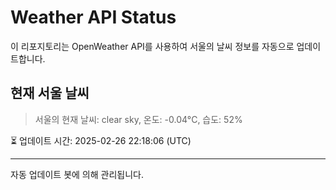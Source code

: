 
# Weather API Status

이 리포지토리는 OpenWeather API를 사용하여 서울의 날씨 정보를 자동으로 업데이트합니다.

## 현재 서울 날씨
> 서울의 현재 날씨: clear sky, 온도: -0.04°C, 습도: 52%

⏳ 업데이트 시간: 2025-02-26 22:18:06 (UTC)

---
자동 업데이트 봇에 의해 관리됩니다.
